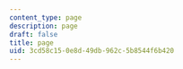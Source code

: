 ```yaml
---
content_type: page
description: page
draft: false
title: page
uid: 3cd58c15-0e8d-49db-962c-5b8544f6b420
---
```

